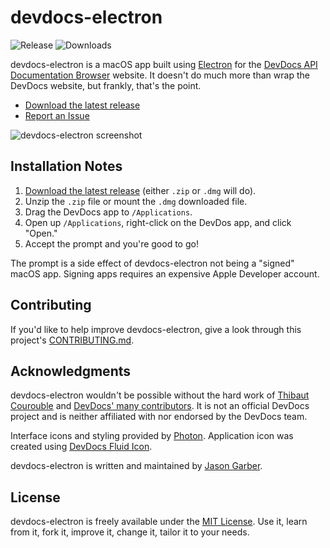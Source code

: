 # devdocs-electron

![Release](https://img.shields.io/github/release/jgarber623/devdocs-electron.svg)
![Downloads](https://img.shields.io/github/downloads/jgarber623/devdocs-electron/total.svg)

devdocs-electron is a macOS app built using [Electron](http://electron.atom.io/) for the [DevDocs API Documentation Browser](http://devdocs.io/) website. It doesn't do much more than wrap the DevDocs website, but frankly, that's the point.

- [Download the latest release](https://github.com/jgarber623/devdocs-electron/releases)
- [Report an Issue](https://github.com/jgarber623/devdocs-electron/issues)

![devdocs-electron screenshot](https://d3vv6lp55qjaqc.cloudfront.net/items/1Z423Z1T3K0904002u2I/devdocs-screenshot.png)

## Installation Notes

1. [Download the latest release](https://github.com/jgarber623/devdocs-electron/releases) (either `.zip` or `.dmg` will do).
1. Unzip the `.zip` file or mount the `.dmg` downloaded file.
1. Drag the DevDocs app to `/Applications`.
1. Open up `/Applications`, right-click on the DevDos app, and click "Open."
1. Accept the prompt and you're good to go!

The prompt is a side effect of devdocs-electron not being a "signed" macOS app. Signing apps requires an expensive Apple Developer account.

## Contributing

If you'd like to help improve devdocs-electron, give a look through this project's [CONTRIBUTING.md](https://github.com/jgarber623/devdocs-electron/blob/master/CONTRIBUTING.md).

## Acknowledgments

devdocs-electron wouldn't be possible without the hard work of [Thibaut Courouble](http://thibaut.me/) and [DevDocs' many contributors](https://github.com/Thibaut/devdocs/graphs/contributors). It is not an official DevDocs project and is neither affiliated with nor endorsed by the DevDocs team.

Interface icons and styling provided by [Photon](http://photonkit.com/). Application icon was created using [DevDocs Fluid Icon](https://github.com/jgarber623/devdocs-fluid-icon).

devdocs-electron is written and maintained by [Jason Garber](https://sixtwothree.org/).

## License

devdocs-electron is freely available under the [MIT License](http://opensource.org/licenses/MIT). Use it, learn from it, fork it, improve it, change it, tailor it to your needs.
